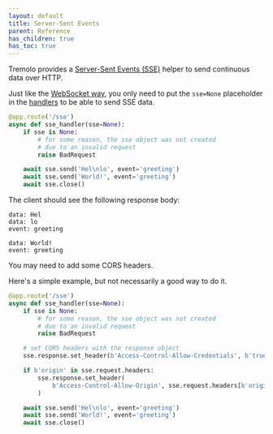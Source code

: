 ```yaml
---
layout: default
title: Server-Sent Events
parent: Reference
has_children: true
has_toc: true
---
```


Tremolo provides a [Server-Sent Events (SSE)](https://developer.mozilla.org/en-US/docs/Web/API/Server-sent_events/Using_server-sent_events) helper to send continuous data over HTTP.

Just like the [WebSocket way](/reference/websocket.html), you only need to put the `sse=None` placeholder in the [handlers](/handlers.html) to be able to send SSE data.

```python
@app.route('/sse')
async def sse_handler(sse=None):
    if sse is None:
        # for some reason, the sse object was not created
        # due to an invalid request
        raise BadRequest

    await sse.send('Hel\nlo', event='greeting')
    await sse.send('World!', event='greeting')
    await sse.close()
```

The client should see the following response body:

```
data: Hel
data: lo
event: greeting

data: World!
event: greeting

```

You may need to add some CORS headers.

Here's a simple example, but not necessarily a good way to do it.

```python
@app.route('/sse')
async def sse_handler(sse=None):
    if sse is None:
        # for some reason, the sse object was not created
        # due to an invalid request
        raise BadRequest

    # set CORS headers with the response object
    sse.response.set_header(b'Access-Control-Allow-Credentials', b'true')

    if b'origin' in sse.request.headers:
        sse.response.set_header(
            b'Access-Control-Allow-Origin', sse.request.headers[b'origin']
        )

    await sse.send('Hel\nlo', event='greeting')
    await sse.send('World!', event='greeting')
    await sse.close()
```
